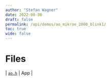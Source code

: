 ```yaml
---
author: "Stefan Wagner"
date: 2022-08-30
draft: false
permalink: /api/demos/ao_mikroe_2800_blink1/
toc: true
wide: false
---
```


# Files

| [`ao.h`](ao.h.md) | App |
